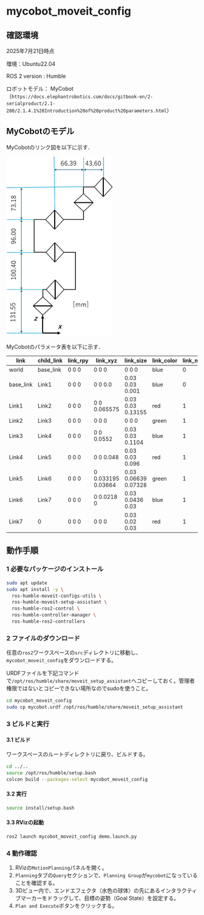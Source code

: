 # mycobot_moveit_config
## 確認環境
2025年7月21日時点

環境：Ubuntu22.04

ROS 2 version : Humble

ロボットモデル： MyCobot（`https://docs.elephantrobotics.com/docs/gitbook-en/2-serialproduct/2.1-280/2.1.4.1%20Introduction%20of%20product%20parameters.html`）
## MyCobotのモデル
MyCobotのリンク図を以下に示す．

<img src="img/image.png" alt="説明文" width="280" />

MyCobotのパラメータ表を以下に示す．

| link       | child\_link | link\_rpy | link\_xyz          | link\_size           | link\_color | link\_mass | ... | joint\_xyz1       | joint\_axis1 | ... |
| ---------- | ----------- | --------- | ------------------ | -------------------- | ----------- | ---------- |-----| ----------------- | ------------ |-----|
| world      | base\_link  | 0 0 0     | 0 0 0              | 0 0 0                | blue        | 0          | ... | 0 0 0             | 0 0 0        | ... |
| base\_link | Link1       | 0 0 0     | 0 0 0.0            | 0.03 0.03 0.001      | blue        | 0          | ... | 0 0 0             | 0 0 0        | ... |
| Link1      | Link2       | 0 0 0     | 0 0 0.065575       | 0.03 0.03 0.13155    | red         | 1          | ... | 0 0 0.13155       | 0 0 1        | ... |
| Link2      | Link3       | 0 0 0     | 0 0 0              | 0 0 0                | green       | 1          | ... | 0 0 0             | 0 1 0        | ... |
| Link3      | Link4       | 0 0 0     | 0 0 0.0552         | 0.03 0.03 0.1104     | blue        | 1          | ... | 0 0 0.1104        | 0 1 0        | ... |
| Link4      | Link5       | 0 0 0     | 0 0 0.048          | 0.03 0.03 0.096      | red         | 1          | ... | 0 0 0.096         | 0 1 0        | ... |
| Link5      | Link6       | 0 0 0     | 0 0.033195 0.03664 | 0.03 0.06639 0.07328 | green       | 1          | ... | 0 0.06639 0.07318 | 0 0 1        | ... |
| Link6      | Link7       | 0 0 0     | 0 0.0218 0         | 0.03 0.0436 0.03     | blue        | 1          | ... | 0 0.0436 0        | 0 1 0        | ... |
| Link7      | 0           | 0 0 0     | 0 0 0              | 0.03 0.02 0.03       | red         | 1          | ... |                   |              | ... |


## 動作手順
### 1 必要なパッケージのインストール

```bash
sudo apt update
sudo apt install -y \
  ros-humble-moveit-configs-utils \
  ros-humble-moveit-setup-assistant \
  ros-humble-ros2-control \
  ros-humble-controller-manager \
  ros-humble-ros2-controllers 
```

### 2 ファイルのダウンロード 
任意の`ros2`ワークスペースの`src`ディレクトリに移動し、`mycobot_moveit_config`をダウンロードする。

URDFファイルを下記コマンドで`/opt/ros/humble/share/moveit_setup_assistant`へコピーしておく。管理者権限ではないとコピーできない場所なのでsudoを使うこと。
```bash
cd mycobot_moveit_config
sudo cp mycobot.urdf /opt/ros/humble/share/moveit_setup_assistant
```

### 3 ビルドと実行
#### 3.1 ビルド
ワークスペースのルートディレクトリに戻り、ビルドする。
```bash
cd ../..
source /opt/ros/humble/setup.bash
colcon build --packages-select mycobot_moveit_config
```
#### 3.2 実行
```bash
source install/setup.bash
```
#### 3.3 RVizの起動
```bash
ros2 launch mycobot_moveit_config demo.launch.py
```

### 4 動作確認

1.  RVizの`MotionPlanning`パネルを開く。
2.  `Planning`タブの`Query`セクションで、`Planning Group`が`mycobot`になっていることを確認する。
3.  3Dビュー内で、エンドエフェクタ（水色の球体）の先にあるインタラクティブマーカーをドラッグして、目標の姿勢（Goal State）を設定する。
4.  `Plan and Execute`ボタンをクリックする。
